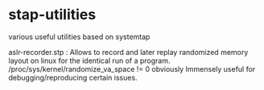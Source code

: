 stap-utilities
==============

various useful utilities based on systemtap

aslr-recorder.stp : Allows to record and later replay randomized memory layout
                    on linux for the identical run of a program.
                    /proc/sys/kernel/randomize_va_space != 0 obviously
                    Immensely useful for debugging/reproducing certain issues.
